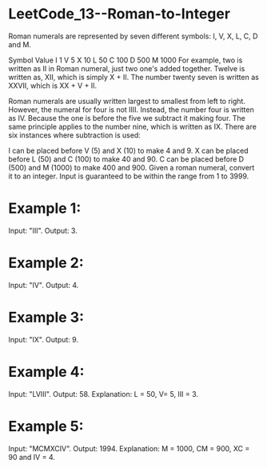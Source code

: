 # LeetCode_13--Roman-to-Integer

Roman numerals are represented by seven different symbols: I, V, X, L, C, D and M.

Symbol       Value
I             1
V             5
X             10
L             50
C             100
D             500
M             1000
For example, two is written as II in Roman numeral, just two one's added together. Twelve is written as, XII, which is simply X + II. The number twenty seven is written as XXVII, which is XX + V + II.

Roman numerals are usually written largest to smallest from left to right. However, the numeral for four is not IIII. Instead, the number four is written as IV. Because the one is before the five we subtract it making four. The same principle applies to the number nine, which is written as IX. There are six instances where subtraction is used:

I can be placed before V (5) and X (10) to make 4 and 9. 
X can be placed before L (50) and C (100) to make 40 and 90. 
C can be placed before D (500) and M (1000) to make 400 and 900.
Given a roman numeral, convert it to an integer. Input is guaranteed to be within the range from 1 to 3999.

# Example 1:
Input: "III".
Output: 3.

# Example 2:
Input: "IV".
Output: 4.

# Example 3:
Input: "IX".
Output: 9.

# Example 4:
Input: "LVIII". 
Output: 58.
Explanation: L = 50, V= 5, III = 3.

# Example 5:
Input: "MCMXCIV".
Output: 1994.
Explanation: M = 1000, CM = 900, XC = 90 and IV = 4.

